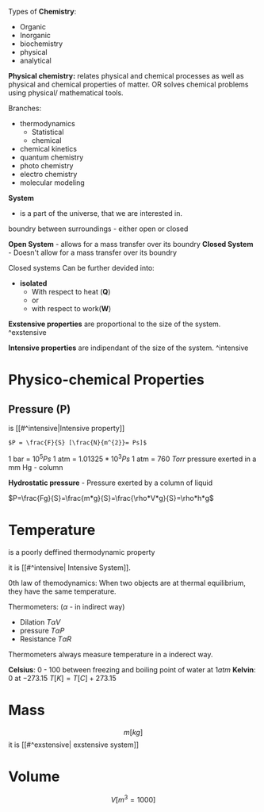 
Types of **Chemistry**:
- Organic
- Inorganic
- biochemistry
- physical
- analytical

**Physical chemistry:**
relates physical and chemical processes as well as physical and chemical properties of matter.
OR
solves chemical problems using physical/ mathematical tools.

Branches:
- thermodynamics
	- Statistical
	- chemical
- chemical kinetics
- quantum chemistry
- photo chemistry
- electro chemistry
- molecular modeling

**System**
- is a part of the universe, that we are interested in.

boundry between surroundings - either open or closed

**Open System** - allows for a mass transfer over its boundry
**Closed System** - Doesn't allow for a mass transfer over its boundry

Closed systems Can be further devided into:
- **isolated**
	- With respect to heat (**Q**)
	- or
	- with respect to work(**W**)


**Exstensive properties** are proportional to the size of the system. ^exstensive

**Intensive properties** are indipendant of the size of the system. ^intensive

# Physico-chemical Properties

## Pressure (P)
is [[#^intensive|Intensive property]]

	$P = \frac{F}{S} [\frac{N}{m^{2}}= Ps]$

1 bar = $10^{5}Ps$
1 atm = $1.01325*10^{3}Ps$
1 atm = $760\ Torr$
pressure exerted in a  mm Hg - column

**Hydrostatic pressure** - Pressure exerted by a column of liquid

$P=\frac{Fg}{S}=\frac{m*g}{S}=\frac{\rho*V*g}{S}=\rho*h*g$

# Temperature
is a poorly deffined thermodynamic property

it is [[#^intensive| Intensive System]].


0th law of themodynamics:
When two objects are at thermal equilibrium, they have the same temperature.

Thermometers: ($\alpha$ - in indirect way)
- Dilation $T\alpha V$
- pressure $T \alpha P$
-  Resistance $T\alpha R$

Thermometers always measure temperature in a inderect way.

**Celsius**: 0 - 100 between freezing and boiling point of water at $1atm$
**Kelvin**: 0 at $-273.15$
$T[K] = T[C] + 273.15$

# Mass
$$m  [kg]$$it is [[#^exstensive| exstensive system]]

# Volume
$$V [m^{3}= 1000]$$